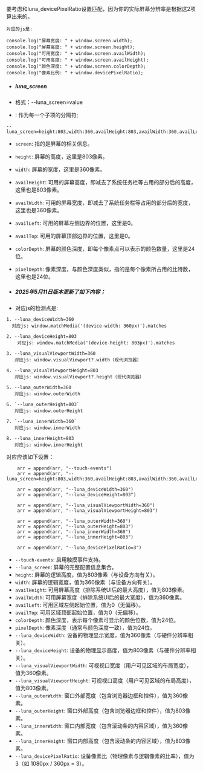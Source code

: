 要考虑和luna_devicePixelRatio设置匹配，因为你的实际屏幕分辨率是根据这2项算出来的。



```
对应的js是:

console.log("屏幕宽度: " + window.screen.width);
console.log("屏幕高度: " + window.screen.height);
console.log("可用宽度: " + window.screen.availWidth);
console.log("可用高度: " + window.screen.availHeight);
console.log("颜色深度: " + window.screen.colorDepth);
console.log("像素比例: " + window.devicePixelRatio);

```





- ##### luna_screen

- 格式：--luna_screen=value

- : 作为每一个子项的分隔符;

```
--luna_screen=height:803,width:360,availHeight:803,availWidth:360,availLeft:0,availTop:0,colorDepth:24,pixelDepth:24"

```

- `screen`: 指的是屏幕的相关信息。
- `height`: 屏幕的高度，这里是803像素。
- `width`: 屏幕的宽度，这里是360像素。
- `availHeight`: 可用的屏幕高度，即减去了系统任务栏等占用的部分后的高度，这里也是803像素。
- `availWidth`: 可用的屏幕宽度，即减去了系统任务栏等占用的部分后的宽度，这里也是360像素。
- `availLeft`: 可用的屏幕左侧边界的位置，这里是0。
- `availTop`: 可用的屏幕顶部边界的位置，这里是0。
- `colorDepth`: 屏幕的颜色深度，即每个像素点可以表示的颜色数量，这里是24位。
- `pixelDepth`: 像素深度，与颜色深度类似，指的是每个像素所占用的比特数，这里也是24位。



- ##### 2025年5月11日版本更新了如下内容；
- 对应js的检测点是:
```
1. --luna_deviceWidth=360
  对应js: window.matchMedia('(device-width: 360px)').matches

2. --luna_deviceHeight=803
    对应js: window.matchMedia('(device-height: 803px)').matches

3. --luna_visualViewportWidth=360
   对应js: window.visualViewport?.width（现代浏览器）

4. --luna_visualViewportHeight=803
   对应js: window.visualViewport?.height（现代浏览器）

5. --luna_outerWidth=360
   对应js: window.outerWidth

6. `--luna_outerHeight=803`
   对应js: window.outerHeight

7. `--luna_innerWidth=360`
   对应js: window.innerWidth

8. --luna_innerHeight=803
   对应js: window.innerHeight

```
对应应该如下设置：

```
	arr = append(arr, "--touch-events")
	arr = append(arr, "--luna_screen=height:803,width:360,availHeight:803,availWidth:360,availLeft:0,availTop:0,colorDepth:24,pixelDepth:24")

	arr = append(arr, "--luna_deviceWidth=360")
	arr = append(arr, "--luna_deviceHeight=803")

	arr = append(arr, "--luna_visualViewportWidth=360")
	arr = append(arr, "--luna_visualViewportHeight=803")

	arr = append(arr, "--luna_outerWidth=360")
	arr = append(arr, "--luna_outerHeight=803")
	arr = append(arr, "--luna_innerWidth=360")
	arr = append(arr, "--luna_innerHeight=803")

	arr = append(arr, "--luna_devicePixelRatio=3")
```

- `--touch-events`: 启用触摸事件支持。
- `--luna_screen`: 屏幕的完整配置信息集合。
- `height`: 屏幕的逻辑高度，值为803像素（与设备方向有关）。
- `width`: 屏幕的逻辑宽度，值为360像素（与设备方向有关）。
- `availHeight`: 可用屏幕高度（排除系统UI后的最大高度），值为803像素。
- `availWidth`: 可用屏幕宽度（排除系统UI后的最大宽度），值为360像素。
- `availLeft`: 可用区域左侧起始位置，值为0（无偏移）。
- `availTop`: 可用区域顶部起始位置，值为0（无偏移）。
- `colorDepth`: 颜色深度，表示每个像素可显示的颜色位数，值为24位。
- `pixelDepth`: 像素深度（通常与颜色深度一致），值为24位。
- `--luna_deviceWidth`: 设备的物理显示宽度，值为360像素（与硬件分辨率相关）。
- `--luna_deviceHeight`: 设备的物理显示高度，值为803像素（与硬件分辨率相关）。
- `--luna_visualViewportWidth`: 可视视口宽度（用户可见区域的布局宽度），值为360像素。
- `--luna_visualViewportHeight`: 可视视口高度（用户可见区域的布局高度），值为803像素。
- `--luna_outerWidth`: 窗口外部宽度（包含浏览器边框和控件），值为360像素。
- `--luna_outerHeight`: 窗口外部高度（包含浏览器边框和控件），值为803像素。
- `--luna_innerWidth`: 窗口内部宽度（包含滚动条的内容区域），值为360像素。
- `--luna_innerHeight`: 窗口内部高度（包含滚动条的内容区域），值为803像素。
- `--luna_devicePixelRatio`: 设备像素比（物理像素与逻辑像素的比率），值为3（如 1080px / 360px = 3）。

 
